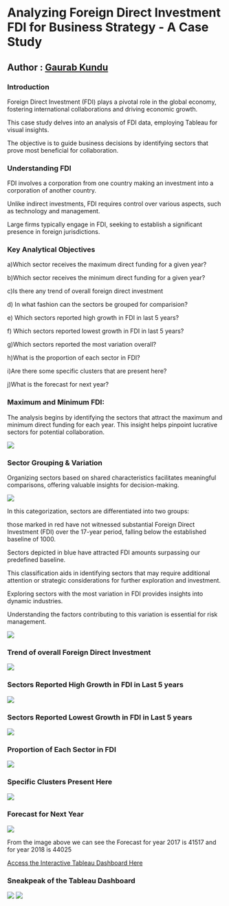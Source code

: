 # Analyzing Foreign Direct Investment FDI for Business Strategy - A Case Study

## Author : [Gaurab Kundu](https://www.linkedin.com/in/gaurab-kundu/)

### Introduction

Foreign Direct Investment (FDI) plays a pivotal role in the global economy, fostering international collaborations and driving economic growth. 

This case study delves into an analysis of FDI data, employing Tableau for visual insights. 

The objective is to guide business decisions by identifying sectors that prove most beneficial for collaboration.

### Understanding FDI

FDI involves a corporation from one country making an investment into a corporation of another country. 

Unlike indirect investments, FDI requires control over various aspects, such as technology and management. 

Large firms typically engage in FDI, seeking to establish a significant presence in foreign jurisdictions.

### Key Analytical Objectives

a)Which sector receives the maximum direct funding for a given year?

b)Which sector receives the minimum direct funding for a given year?

c)Is there any trend of overall foreign direct investment

d) In what fashion can the sectors be grouped for comparision?

e) Which sectors reported high growth in FDI in last 5 years?

f) Which sectors reported lowest growth in FDI in last 5 years?

g)Which sectors reported the most variation overall?

h)What is the proportion of each sector in FDI?

i)Are there some specific clusters that are present here?

j)What is the forecast for next year?

### Maximum and Minimum FDI:

The analysis begins by identifying the sectors that attract the maximum and minimum direct funding for each year. This insight helps pinpoint lucrative sectors for potential collaboration.

<img src="https://github.com/GaurabKundu1/Analyzing-Foreign-Direct-Investment-FDI-for-Business-Strategy---A-Case-Study/blob/main/images/Dashboard3.1.png">

### Sector Grouping & Variation

Organizing sectors based on shared characteristics facilitates meaningful comparisons, offering valuable insights for decision-making. 

<img src="https://github.com/GaurabKundu1/Analyzing-Foreign-Direct-Investment-FDI-for-Business-Strategy---A-Case-Study/blob/main/images/Groups.png">

In this categorization, sectors are differentiated into two groups:

 those marked in red have not witnessed substantial Foreign Direct Investment (FDI) over the 17-year period, falling below the established baseline of 1000. 

Sectors depicted in blue have attracted FDI amounts surpassing our predefined baseline. 

This classification aids in identifying sectors that may require additional attention or strategic considerations for further exploration and investment.

Exploring sectors with the most variation in FDI provides insights into dynamic industries.

 Understanding the factors contributing to this variation is essential for risk management.

 <img src="https://github.com/GaurabKundu1/Analyzing-Foreign-Direct-Investment-FDI-for-Business-Strategy---A-Case-Study/blob/main/images/Variation.png">

 ### Trend of overall Foreign Direct Investment

<img src="https://github.com/GaurabKundu1/Analyzing-Foreign-Direct-Investment-FDI-for-Business-Strategy---A-Case-Study/blob/main/images/trends.png">

### Sectors Reported High Growth in FDI in Last 5 years

<img src="https://github.com/GaurabKundu1/Analyzing-Foreign-Direct-Investment-FDI-for-Business-Strategy---A-Case-Study/blob/main/images/growth.png">

### Sectors Reported Lowest Growth in FDI in Last 5 years

<img src="https://github.com/GaurabKundu1/Analyzing-Foreign-Direct-Investment-FDI-for-Business-Strategy---A-Case-Study/blob/main/images/decline.png">

### Proportion of Each Sector in FDI

<img src="https://github.com/GaurabKundu1/Analyzing-Foreign-Direct-Investment-FDI-for-Business-Strategy---A-Case-Study/blob/main/images/proportion.png">

### Specific Clusters Present Here

<img src="https://github.com/GaurabKundu1/Analyzing-Foreign-Direct-Investment-FDI-for-Business-Strategy---A-Case-Study/blob/main/images/clusters.png">

### Forecast for Next Year

<img src="https://github.com/GaurabKundu1/Analyzing-Foreign-Direct-Investment-FDI-for-Business-Strategy---A-Case-Study/blob/main/images/forecast.png">

From the image above we can see the Forecast for year 2017 is 41517 and for year 2018 is 44025

[Access the Interactive Tableau Dashboard Here](https://public.tableau.com/views/AnalyzingForeignDirectInvestmentFDIforBusinessStrategy-ACaseStudy/Dashboard1?:language=en-US&:display_count=n&:origin=viz_share_link)

### Sneakpeak of the Tableau Dashboard

<img src="https://github.com/GaurabKundu1/Analyzing-Foreign-Direct-Investment-FDI-for-Business-Strategy---A-Case-Study/blob/main/images/Dashboard1.png">

<img src="https://github.com/GaurabKundu1/Analyzing-Foreign-Direct-Investment-FDI-for-Business-Strategy---A-Case-Study/blob/main/images/Dashboard2.png">
